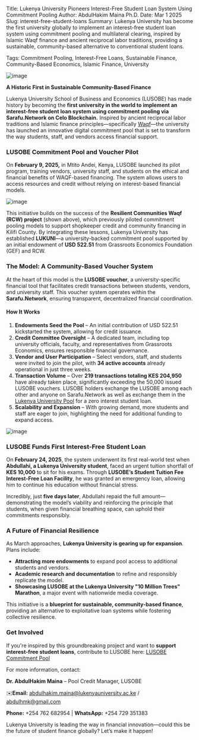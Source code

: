 Title: Lukenya University Pioneers Interest-Free Student Loan System Using Commitment Pooling
Author: AbdulHakim Maina Ph.D.
Date: Mar 1 2025
Slug: interest-free-student-loans
Summary: Lukenya University has become the first university globally to implement an interest-free student loan system using commitment pooling and multilateral clearing, inspired by Islamic Waqf finance and ancient reciprocal labor traditions, providing a sustainable, community-based alternative to conventional student loans.

Tags: Commitment Pooling, Interest-Free Loans, Sustainable Finance, Community-Based Economics, Islamic Finance, University


![image](images/blog/interest-free-student-loans1.webp)

**A Historic First in Sustainable Community-Based Finance**

Lukenya University School of Business and Economics (LUSOBE) has made history by becoming the **first university in the world to implement an interest-free student loan system using commitment pooling via Sarafu.Network on Celo Blockchain.** Inspired by ancient reciprocal labor traditions and Islamic finance principles—specifically [Waqf](https://grassecon.org/wafq)—the university has launched an innovative digital commitment pool that is set to transform the way students, staff, and vendors access financial support.


### **LUSOBE Commitment Pool and Voucher Pilot**

On **February 9, 2025,** in Mtito Andei, Kenya, LUSOBE launched its pilot program, training vendors, university staff, and students on the ethical and financial benefits of WAQF-based financing. The system allows users to access resources and credit without relying on interest-based financial models. 

![image](images/blog/interest-free-student-loans2.webp)


This initiative builds on the success of the **Resilient Communities Waqf (RCW) project** (shown above), which previously piloted commitment pooling models to support shopkeeper credit and community financing in Kilifi County. By integrating these lessons, Lukenya University has established **LUKUNI**—a university-backed commitment pool supported by an initial endowment of **USD 522.51** from Grassroots Economics Foundation (GEF) and RCW.


### **The Model: A Community-Based Voucher System**

At the heart of this model is the **LUSOBE voucher**, a university-specific financial tool that facilitates credit transactions between students, vendors, and university staff. This voucher system operates within the **Sarafu.Network**, ensuring transparent, decentralized financial coordination.


#### **How It Works**



1. **Endowments Seed the Pool** – An initial contribution of USD 522.51 kickstarted the system, allowing for credit issuance.
2. **Credit Committee Oversight** – A dedicated team, including top university officials, faculty, and representatives from Grassroots Economics, ensures responsible financial governance.
3. **Vendor and User Participation** – Select vendors, staff, and students were invited to join the pilot, with **34 active accounts** already operational in just three weeks.
4. **Transaction Volume** – Over **219 transactions totaling KES 204,950** have already taken place, significantly exceeding the 50,000 issued LUSOBE vouchers. LUSOBE holders exchange the LUSOBE among each other and anyone on Sarafu.Network as well as exchange them in the [Lukenya University Pool](https://sarafu.network/pools/0xB1a711609914A6A7281f4B0D0D2a52d82F48d884) for a zero interest student loan. 
5. **Scalability and Expansion** – With growing demand, more students and staff are eager to join, highlighting the need for additional funding to expand access.


![image](images/blog/interest-free-student-loans3.webp)


### **LUSOBE Funds First Interest-Free Student Loan**

On **February 24, 2025**, the system underwent its first real-world test when **Abdullahi, a Lukenya University student**, faced an urgent tuition shortfall of **KES 10,000** to sit for his exams. Through **LUSOBE’s Student Tuition Fee Interest-Free Loan Facility**, he was granted an emergency loan, allowing him to continue his education without financial stress.

Incredibly, just **five days later**, Abdullahi repaid the full amount—demonstrating the model’s viability and reinforcing the principle that students, when given financial breathing space, can uphold their commitments responsibly.


### **A Future of Financial Resilience**

As March approaches, **Lukenya University is gearing up for expansion**. Plans include:



* **Attracting more endowments** to expand pool access to additional students and vendors.
* **Academic research and documentation** to refine and responsibly replicate the model.
* **Showcasing LUSOBE at the Lukenya University "10 Million Trees" Marathon**, a major event with nationwide media coverage.

This initiative is a **blueprint for sustainable, community-based finance**, providing an alternative to exploitative loan systems while fostering collective resilience.


### **Get Involved**

If you're inspired by this groundbreaking project and want to **support interest-free student loans**, contribute to LUSOBE here: [LUSOBE Commitment Pool](https://sarafu.network/pools/0xB1a711609914A6A7281f4B0D0D2a52d82F48d884)

For more information, contact:

 **Dr. AbdulHakim Maina** – Pool Credit Manager, LUSOBE
 
✉️**Email:** abdulhakim.maina@lukenyauniversity.ac.ke / abdulhmk@gmail.com

**Phone:** +254 762 682954 | **WhatsApp:** +254 729 351383

Lukenya University is leading the way in financial innovation—could this be the future of student finance globally? Let’s make it happen! 
